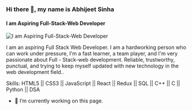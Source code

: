 ### Hi there 👋, my name is Abhijeet Sinha
#### I am Aspiring Full-Stack-Web Developer
![I am Aspiring Full-Stack-Web Developer](https://i.pinimg.com/474x/c6/67/68/c6676844e2ee1b5785d86293ccbc1e11.jpg)

I am an aspiring Full Stack Web Developer. 
I am a hardworking person who can work under pressure, I'm a fast learner, a team player, and I'm very passionate about Full - Stack-web development.  Reliable, trustworthy, punctual, and trying to keep myself updated with new technology in the web development field..

Skills: HTML5 || CSS3 || JavaScript || React || Redux || SQL || C++ || C || Python || DSA

- 🔭 I’m currently working on this page. 





